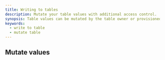 ```yaml
---
title: Writing to tables
description: Mutate your table values with additional access control.
synopsis: Table values can be mutated by the table owner or provisioned actors.
keywords:
  - write to table
  - mutate table
---
```


## Mutate values
